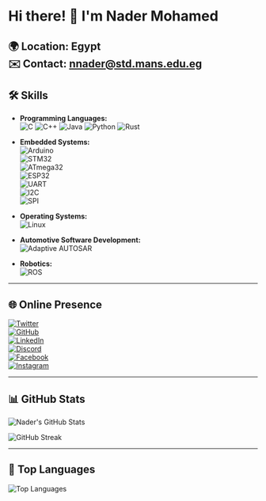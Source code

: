 # Hi there! 👋 I'm Nader Mohamed

**🌍 Location:** Egypt  
**✉️ Contact:** [nnader@std.mans.edu.eg](mailto:nnader@std.mans.edu.eg)  
---

## 🛠️ Skills

- **Programming Languages:**  
  ![C](https://img.shields.io/badge/-C-00599C?style=flat&logo=c&logoColor=white)
  ![C++](https://img.shields.io/badge/-C++-00599C?style=flat&logo=c%2B%2B&logoColor=white)
  ![Java](https://img.shields.io/badge/-Java-007396?style=flat&logo=java&logoColor=white)
  ![Python](https://img.shields.io/badge/-Python-3776AB?style=flat&logo=python&logoColor=white)
  ![Rust](https://img.shields.io/badge/-Rust-000000?style=flat&logo=rust&logoColor=white)

- **Embedded Systems:**  
  ![Arduino](https://img.shields.io/badge/-Arduino-00979D?style=flat&logo=arduino&logoColor=white)  
  ![STM32](https://img.shields.io/badge/-STM32-03234B?style=flat&logo=stmicroelectronics&logoColor=white)  
  ![ATmega32](https://img.shields.io/badge/-ATmega32-004B91?style=flat&logo=atmel&logoColor=white)  
  ![ESP32](https://img.shields.io/badge/-ESP32-2C3E50?style=flat&logo=espressif&logoColor=white)  
  ![UART](https://img.shields.io/badge/-UART-002244?style=flat&logo=serial&logoColor=white)  
  ![I2C](https://img.shields.io/badge/-I2C-0078D7?style=flat&logo=i2c&logoColor=white)  
  ![SPI](https://img.shields.io/badge/-SPI-FF8C00?style=flat&logo=spi&logoColor=white)

- **Operating Systems:**  
  ![Linux](https://img.shields.io/badge/-Linux-FCC624?style=flat&logo=linux&logoColor=black)

- **Automotive Software Development:**  
  ![Adaptive AUTOSAR](https://img.shields.io/badge/-Adaptive%20AUTOSAR-FF9900?style=flat&logo=car&logoColor=white)

- **Robotics:**  
  ![ROS](https://img.shields.io/badge/-ROS-22314E?style=flat&logo=ros&logoColor=white)

---

## 🌐 Online Presence

[![Twitter](https://img.shields.io/twitter/follow/Nader_Moh325?logo=twitter&style=for-the-badge&color=0891b2&labelColor=1c1917)](https://twitter.com/Nader_Moh325)  
[![GitHub](https://img.shields.io/github/followers/NaderMohamed325?logo=github&style=for-the-badge&color=0891b2&labelColor=1c1917)](https://github.com/NaderMohamed325)  
[![LinkedIn](https://img.shields.io/badge/LinkedIn-Connect-blue?style=for-the-badge&logo=linkedin)](https://www.linkedin.com/in/nader-mohamed-b85531234)  
[![Discord](https://img.shields.io/badge/Discord-Join-7289DA?style=for-the-badge&logo=discord)](https://discord.com/users/607261528915181568)  
[![Facebook](https://img.shields.io/badge/Facebook-Follow-1877F2?style=for-the-badge&logo=facebook)](https://www.facebook.com/Nader3250)  
[![Instagram](https://img.shields.io/badge/Instagram-Follow-E4405F?style=for-the-badge&logo=instagram)](http://www.instagram.com/nader_325_0)

---

## 📊 GitHub Stats

![Nader's GitHub Stats](https://github-readme-stats.vercel.app/api?username=NaderMohamed325&show_icons=true&theme=dark&hide_border=true&title_color=0891b2&icon_color=0891b2)

![GitHub Streak](https://streak-stats.demolab.com/?user=NaderMohamed325&theme=dark)

---

## 🚀 Top Languages

![Top Languages](https://github-readme-stats.vercel.app/api/top-langs/?username=NaderMohamed325&langs_count=10&title_color=0891b2&text_color=ffffff&icon_color=0891b2&bg_color=1c1917&hide_border=true&locale=en&custom_title=Top%20%Languages)
